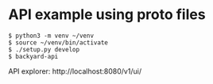 # API example using proto files

```
$ python3 -m venv ~/venv
$ source ~/venv/bin/activate
$ ./setup.py develop
$ backyard-api
```

API explorer: http://localhost:8080/v1/ui/
